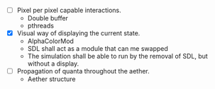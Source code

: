 - [ ] Pixel per pixel capable interactions.
	- Double buffer
	- pthreads
- [X] Visual way of displaying the current state.
	- AlphaColorMod
	- SDL shall act as a module that can me swapped
	- The simulation shall be able to run by the removal of SDL, but without a display.
- [ ] Propagation of quanta throughout the aether.
	- Aether structure
